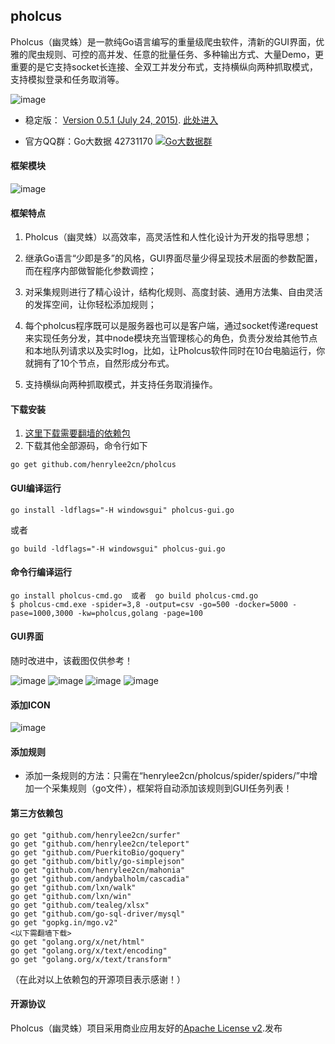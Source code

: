 ## pholcus

Pholcus（幽灵蛛）是一款纯Go语言编写的重量级爬虫软件，清新的GUI界面，优雅的爬虫规则、可控的高并发、任意的批量任务、多种输出方式、大量Demo，更重要的是它支持socket长连接、全双工并发分布式，支持横纵向两种抓取模式，支持模拟登录和任务取消等。

![image](https://github.com/henrylee2cn/pholcus/blob/master/doc/icon.png)

* 稳定版： [Version 0.5.1 (July 24, 2015)](https://github.com/henrylee2cn/pholcus/releases).   [此处进入](https://github.com/henrylee2cn/pholcus/tree/master)

* 官方QQ群：Go大数据 42731170    [![Go大数据群](http://pub.idqqimg.com/wpa/images/group.png)](http://shang.qq.com/wpa/qunwpa?idkey=83ee3e1a4be6bdb2b08a51a044c06ae52cf10a082f7c5cf6b36c1f78e8b03589)

#### 框架模块

![image](https://github.com/henrylee2cn/pholcus/blob/master/doc/project.png)


#### 框架特点
 1. Pholcus（幽灵蛛）以高效率，高灵活性和人性化设计为开发的指导思想；

 2. 继承Go语言“少即是多”的风格，GUI界面尽量少得呈现技术层面的参数配置，而在程序内部做智能化参数调控；
 
 3. 对采集规则进行了精心设计，结构化规则、高度封装、通用方法集、自由灵活的发挥空间，让你轻松添加规则；
 
 4. 每个pholcus程序既可以是服务器也可以是客户端，通过socket传递request来实现任务分发，其中node模块充当管理核心的角色，负责分发给其他节点和本地队列请求以及实时log，比如，让Pholcus软件同时在10台电脑运行，你就拥有了10个节点，自然形成分布式。
 
 5. 支持横纵向两种抓取模式，并支持任务取消操作。


#### 下载安装

1. [这里下载需要翻墙的依赖包](https://raw.githubusercontent.com/henrylee2cn/pholcus/master/doc/%E9%9C%80%E8%A6%81%E7%BF%BB%E5%A2%99%E7%9A%84%E4%BE%9D%E8%B5%96%E5%8C%85%E5%9C%A8%E8%BF%99%E9%87%8C-%E8%A7%A3%E5%8E%8B%E8%87%B3gopath.rar)
2. 下载其他全部源码，命令行如下
```
go get github.com/henrylee2cn/pholcus
```



#### GUI编译运行
```
go install -ldflags="-H windowsgui" pholcus-gui.go
```
或者
```
go build -ldflags="-H windowsgui" pholcus-gui.go
```



#### 命令行编译运行
```
go install pholcus-cmd.go  或者  go build pholcus-cmd.go
$ pholcus-cmd.exe -spider=3,8 -output=csv -go=500 -docker=5000 -pase=1000,3000 -kw=pholcus,golang -page=100
```


#### GUI界面
随时改进中，该截图仅供参考！

![image](https://github.com/henrylee2cn/pholcus/blob/master/doc/guishow_0.jpg)
![image](https://github.com/henrylee2cn/pholcus/blob/master/doc/guishow_1.jpg)
![image](https://github.com/henrylee2cn/pholcus/blob/master/doc/guishow_2.jpg)
![image](https://github.com/henrylee2cn/pholcus/blob/master/doc/guishow_3.jpg)


#### 添加ICON

![image](https://github.com/henrylee2cn/pholcus/blob/master/doc/addicon.jpg)



#### 添加规则

 - 添加一条规则的方法：只需在“henrylee2cn/pholcus/spider/spiders/”中增加一个采集规则（go文件），框架将自动添加该规则到GUI任务列表！



#### 第三方依赖包


```
go get "github.com/henrylee2cn/surfer"
go get "github.com/henrylee2cn/teleport"
go get "github.com/PuerkitoBio/goquery"
go get "github.com/bitly/go-simplejson"
go get "github.com/henrylee2cn/mahonia"
go get "github.com/andybalholm/cascadia"
go get "github.com/lxn/walk"
go get "github.com/lxn/win"
go get "github.com/tealeg/xlsx"
go get "github.com/go-sql-driver/mysql"
go get "gopkg.in/mgo.v2"
<以下需翻墙下载>
go get "golang.org/x/net/html"
go get "golang.org/x/text/encoding"
go get "golang.org/x/text/transform"
```
（在此对以上依赖包的开源项目表示感谢！）



#### 开源协议

Pholcus（幽灵蛛）项目采用商业应用友好的[Apache License v2](https://github.com/henrylee2cn/pholcus/blob/master/doc/license.txt).发布
